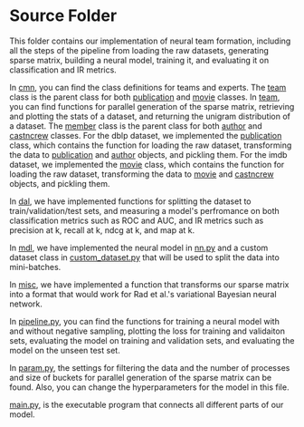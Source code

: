 # Source Folder
This folder contains our implementation of neural team formation, including all the steps of the pipeline from loading the raw datasets, generating sparse matrix, building a neural model, training it, and evaluating it on classification and IR metrics.

In [cmn](/src/cmn), you can find the class definitions for teams and experts. 
The [team](/src/cmn/team.py) class is the parent class for both [publication](/src/cmn/publication.py) and [movie](/src/cmn/movie.py) classes.
In [team](/src/cmn/team.py), you can find functions for parallel generation of the sparse matrix, retrieving and plotting the stats of a dataset, and returning the unigram distribution of a dataset.
The [member](/src/cmn/member.py) class is the parent class for both [author](/src/cmn/author.py) and [castncrew](/src/cmn/castncrew.py) classes.
For the dblp dataset, we implemented the [publication](/src/cmn/publication.py) class, which contains the function for loading the raw dataset, transforming the data to [publication](/src/cmn/publication.py) and [author](/src/cmn/author.py) objects, and pickling them.
For the imdb dataset, we implemented the [movie](/src/cmn/movie.py) class, which contains the function for loading the raw dataset, transforming the data to [movie](/src/cmn/movie.py) and [castncrew](/src/cmn/castncrew.py) objects, and pickling them.

In [dal](/src/dal), we have implemented functions for splitting the dataset to train/validation/test sets, and measuring a model's perfromance on both classification metrics such as ROC and AUC, and IR metrics such as precision at k, recall at k, ndcg at k, and map at k.

In [mdl](/src/mdl), we have implemented the neural model in [nn.py](/src/mdl/nn.py) and a custom dataset class in [custom_dataset.py](/src/mdl/custom_dataset.py) that will be used to split the data into mini-batches.

In [misc](/src/misc), we have implemented a function that transforms our sparse matrix into a format that would work for Rad et al.'s variational Bayesian neural network.

In [pipeline.py](/src/pipeline.py), you can find the functions for training a neural model with and without negative sampling, plotting the loss for training and validaiton sets, evaluating the model on training and validation sets, and evaluating the model on the unseen test set.

In [param.py](/src/param.py), the settings for filtering the data and the number of processes and size of buckets for parallel generation of the sparse matrix can be found. Also, you can change the hyperparameters for the model in this file.

[main.py](/src/main.py), is the executable program that connects all different parts of our model. 